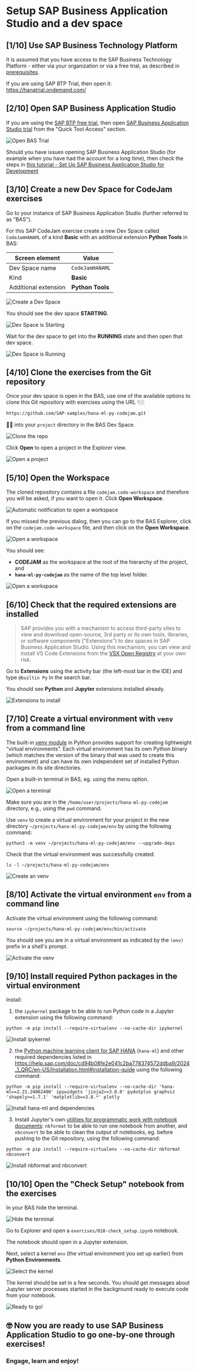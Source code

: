 # Setup SAP Business Application Studio and a dev space

## [1/10] Use SAP Business Technology Platform
It is assumed that you have access to the SAP Business Technology Platform - either via your organization or via a free trial, as described in [prerequisites](../../prerequisites.md).

If you are using SAP BTP Trial, then open it: https://hanatrial.ondemand.com/

## [2/10] Open SAP Business Application Studio
If you are using the [SAP BTP free trial](https://account.hanatrial.ondemand.com/trial/#/home/trial), then open [SAP Business Application Studio trial](https://triallink.us10.trial.applicationstudio.cloud.sap/) from the "Quick Tool Access" section.

![Open BAS Trial](img/setup0010.png)

Should you have issues opening SAP Business Application Studio (for example when you have had the account for a long time), then check the steps in [this tutorial - Set Up SAP Business Application Studio for Development](https://developers.sap.com/tutorials/appstudio-onboarding.html)

## [3/10] Create a new Dev Space for CodeJam exercises

Go to your instance of SAP Business Application Studio (further referred to as "BAS").

For this SAP CodeJam exercise create a new Dev Space called `CodeJamHANAML` of a kind **Basic** with an additional extension **Python Tools** in BAS:

|Screen element|Value|
|-|-|
|Dev Space name|`CodeJamHANAML`|
|Kind|**Basic**|
|Additional extension|**Python Tools**|

![Create a Dev Space](img/setup0021.png)

You should see the dev space **STARTING**.

![Dev Space is Starting](img/setup0023.png)

Wait for the dev space to get into the **RUNNING** state and then open that dev space.

![Dev Space is Running](img/setup0026.png)

## [4/10] Clone the exercises from the Git repository

Once your dev space is open in the BAS, use one of the available options to clone this Git repository with exercises using the URL 👇🏼 
```sh
https://github.com/SAP-samples/hana-ml-py-codejam.git
```
☝🏻 into your `project` directory in the BAS Dev Space.

![Clone the repo](img/setup0030.png)

Click **Open** to open a project in the Explorer view.

![Open a project](img/setup0040.png)

## [5/10] Open the Workspace

The cloned repository contains a file `codejam.code-workspace` and therefore you will be asked, if you want to open it. Click **Open Workspace**.

![Automatic notification to open a workspace](img/setup0042.png)

If you missed the previous dialog, then you can go to the BAS Explorer, click on the `codejam.code-workspace` file, and then click on the **Open Workspace**.

![Open a workspace](img/setup0045.png)

You should see:
* **CODEJAM** as the workspace at the root of the hierarchy of the project, and
* **`hana-ml-py-codejam`** as the name of the top level folder.

![Open a workspace](img/setup0047.png)

## [6/10] Check that the required extensions are installed

> SAP provides you with a mechanism to access third-party sites to view and download open-source, 3rd party or its own tools, libraries, or software components ("Extensions") to dev spaces in SAP Business Application Studio. Using this mechanism, you can view and install VS Code Extensions from the [VSX Open Registry](https://open-vsx.org/) at your own risk.

Go to **Extensions** using the activity bar (the left-most bar in the IDE) and type `@builtin Py` in the search bar. 

You should see **Python** and **Jupyter** extensions installed already.

![Extensions to install](img/setup0051.png)

## [7/10] Create a virtual environment with `venv` from a command line

The built-in [venv module](https://docs.python.org/3.9/library/venv.html#module-venv) in Python provides support for creating lightweight “virtual environments”. Each virtual environment has its own Python binary (which matches the version of the binary that was used to create this environment) and can have its own independent set of installed Python packages in its site directories.

Open a built-in terminal in BAS, eg. using the menu option.

![Open a terminal](img/setup0060.png)

Make sure you are in the `/home/user/projects/hana-ml-py-codejam` directory, e.g., using the `pwd` command.

Use `venv` to create a virtual environment for your project in the new directory `~/projects/hana-ml-py-codejam/env` by using the following command:

```shell
python3 -m venv ~/projects/hana-ml-py-codejam/env --upgrade-deps
```

Check that the virtual environment was successfully created:

```shell
ls -l ~/projects/hana-ml-py-codejam/env
```

![Create an venv](img/setup0071.png)

## [8/10] Activate the virtual environment `env` from a command line

Activate the virtual environment using the following command:

```shell
source ~/projects/hana-ml-py-codejam/env/bin/activate
```

You should see you are in a virtual environment as indicated by the `(env)` prefix in a shell's prompt.

![Activate the venv](img/setup0080.png)

## [9/10] Install required Python packages in the virtual environment

Install:

1. the `ipykernel` package to be able to run Python code in a Jupyter extension using the following command:

```shell
python -m pip install --require-virtualenv --no-cache-dir ipykernel
```

![Install ipykernel](img/setup0090.png)

2. the [Python machine learning client for SAP HANA](https://pypi.org/project/hana-ml/) (`hana-ml`) and other required dependencies listed in https://help.sap.com/doc/cd94b08fe2e041c2ba778374572ddba9/2024_1_QRC/en-US/Installation.html#installation-guide using the following command:

```shell
python -m pip install --require-virtualenv --no-cache-dir 'hana-ml==2.21.24062400' ipywidgets 'jinja2>=3.0.0' pydotplus graphviz 'shapely>=1.7.1' 'matplotlib==3.8.*' plotly
```

![Install hana-ml and dependencies](img/setup0100.png)

3. Install Jupyter's own [utilities for programmatic work with notebook documents](https://docs.jupyter.org/en/latest/projects/conversion.html): `nbformat` to be able to run one notebook from another, and `nbconvert` to be able to clean the output of notebooks, eg. before pushing to the Git repository, using the following command:

```shell
python -m pip install --require-virtualenv --no-cache-dir nbformat nbconvert
```

![Install nbformat and nbconvert](img/setup0102.png)

## [10/10] Open the "Check Setup" notebook from the exercises

In your BAS hide the terminal.

![Hide the terminal](img/setup0108.png)

Go to Explorer and open a `exercises/010-check_setup.ipynb` notebook. 

The notebook should open in a Jupyter extension.

Next, select a kernel `env` (the virtual environment you set up earlier) from **Python Environments**.

![Select the kernel](img/setup0111.png)

The kernel should be set in a few seconds. You should get messages about Jupyter server processes started in the background ready to execute code from your notebook.

![Ready to go!](img/setup0120.png)

## 🤓 Now you are ready to use SAP Business Application Studio to go one-by-one through exercises! 

### Engage, learn and enjoy!
